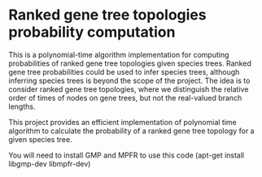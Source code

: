 Ranked gene tree topologies probability computation
=================
This is a polynomial-time algorithm implementation for computing probabilities of ranked gene tree topologies given species trees. Ranked gene tree probabilities could be used to infer species trees, although inferring species trees is beyond the scope of the project. The idea is to consider ranked gene tree topologies, where we distinguish the relative order of times of nodes on gene trees, but not the real-valued branch lengths.

This project provides an efficient implementation of polynomial time algorithm to calculate the probability of a ranked gene tree topology for a given species tree.

You will need to install GMP and MPFR to use this code (apt-get install libgmp-dev libmpfr-dev)

